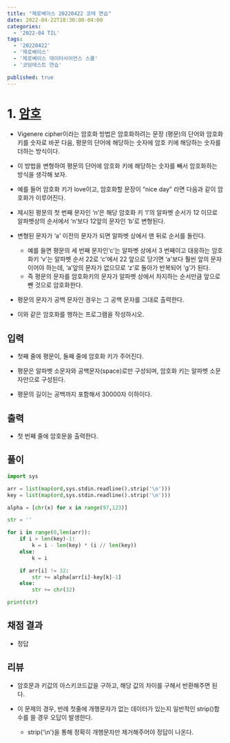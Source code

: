 ```yaml
---
title: "제로베이스 20220422 코테 연습"
date: 2022-04-22T18:30:00-04:00
categories:
  - '2022-04 TIL'
tags:
  - '20220422'
  - '제로베이스'
  - '제로베이스 데이터사이언스 스쿨'
  - '코딩테스트 연습'

published: true
---
```


# 1. [암호](https://www.acmicpc.net/problem/1718)

* Vigenere cipher이라는 암호화 방법은 암호화하려는 문장 (평문)의 단어와 암호화 키를 숫자로 바꾼 다음, 평문의 단어에 해당하는 숫자에 암호 키에 해당하는 숫자를 더하는 방식이다.
* 이 방법을 변형하여 평문의 단어에 암호화 키에 해당하는 숫자를 빼서 암호화하는 방식을 생각해 보자.

* 예를 들어 암호화 키가 love이고, 암호화할 문장이 “nice day” 라면 다음과 같이 암호화가 이루어진다.



* 제시된 평문의 첫 번째 문자인 ‘n’은 해당 암호화 키 ‘l’의 알파벳 순서가 12 이므로 알파벳상의 순서에서 ‘n’보다 12앞의 문자인 ‘b’로 변형된다.

* 변형된 문자가 ‘a' 이전의 문자가 되면 알파벳 상에서 맨 뒤로 순서를 돌린다.
  * 예를 들면 평문의 세 번째 문자인‘c’는 알파벳 상에서 3 번째이고 대응하는 암호화키 ‘v'는 알파벳 순서 22로 ‘c'에서 22 앞으로 당기면 ‘a'보다 훨씬 앞의 문자이어야 하는데, ‘a’앞의 문자가 없으므로 ‘z’로 돌아가 반복되어 ‘g’가 된다. 
  * 즉 평문의 문자를 암호화키의 문자가 알파벳 상에서 차지하는 순서만큼 앞으로 뺀 것으로 암호화한다.

* 평문의 문자가 공백 문자인 경우는 그 공백 문자를 그대로 출력한다.

* 이와 같은 암호화를 행하는 프로그램을 작성하시오.

## 입력

* 첫째 줄에 평문이, 둘째 줄에 암호화 키가 주어진다.

* 평문은 알파벳 소문자와 공백문자(space)로만 구성되며, 암호화 키는 알파벳 소문자만으로 구성된다.
* 평문의 길이는 공백까지 포함해서 30000자 이하이다.

## 출력

* 첫 번째 줄에 암호문을 출력한다.

## 풀이

```py
import sys

arr = list(map(ord,sys.stdin.readline().strip('\n')))
key = list(map(ord,sys.stdin.readline().strip('\n')))

alpha = [chr(x) for x in range(97,123)]

str = ''

for i in range(0,len(arr)):
    if i > len(key)-1:
        k = i - len(key) * (i // len(key))
    else:
        k = i

    if arr[i] != 32:
        str += alpha[arr[i]-key[k]-1]
    else:
        str += chr(32)

print(str)
```

## 채점 결과

* 정답

## 리뷰

* 암호문과 키값의 아스키코드값을 구하고, 해당 값의 차이를 구해서 반환해주면 된다.

* 이 문제의 경우, 반례 첫줄에 개행문자가 없는 데이터가 있는지 일반적인 strip()함수를 쓸 경우 오답이 발생한다.

  * strip('\n')을 통해 정확히 개행문자만 제거해주어야 정답이 나온다.

